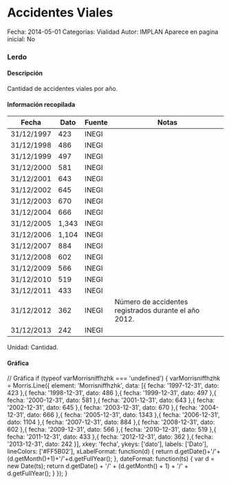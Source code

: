Accidentes Viales
=====

Fecha: 2014-05-01
Categorías: Vialidad
Autor: IMPLAN
Aparece en pagina inicial: No

### Lerdo

#### Descripción

Cantidad de accidentes viales por año.

<!-- break -->

#### Información recopilada

<table class="table table-hover table-bordered matriz">
  <thead>
    <tr><th>Fecha</th><th>Dato</th><th>Fuente</th><th>Notas</th></tr>
  </thead>
  <tbody>
    <tr><td class="centrado">31/12/1997</td><td class="derecha">423</td><td>INEGI</td><td></td></tr>
    <tr><td class="centrado">31/12/1998</td><td class="derecha">486</td><td>INEGI</td><td></td></tr>
    <tr><td class="centrado">31/12/1999</td><td class="derecha">497</td><td>INEGI</td><td></td></tr>
    <tr><td class="centrado">31/12/2000</td><td class="derecha">581</td><td>INEGI</td><td></td></tr>
    <tr><td class="centrado">31/12/2001</td><td class="derecha">643</td><td>INEGI</td><td></td></tr>
    <tr><td class="centrado">31/12/2002</td><td class="derecha">645</td><td>INEGI</td><td></td></tr>
    <tr><td class="centrado">31/12/2003</td><td class="derecha">670</td><td>INEGI</td><td></td></tr>
    <tr><td class="centrado">31/12/2004</td><td class="derecha">666</td><td>INEGI</td><td></td></tr>
    <tr><td class="centrado">31/12/2005</td><td class="derecha">1,343</td><td>INEGI</td><td></td></tr>
    <tr><td class="centrado">31/12/2006</td><td class="derecha">1,104</td><td>INEGI</td><td></td></tr>
    <tr><td class="centrado">31/12/2007</td><td class="derecha">884</td><td>INEGI</td><td></td></tr>
    <tr><td class="centrado">31/12/2008</td><td class="derecha">602</td><td>INEGI</td><td></td></tr>
    <tr><td class="centrado">31/12/2009</td><td class="derecha">566</td><td>INEGI</td><td></td></tr>
    <tr><td class="centrado">31/12/2010</td><td class="derecha">519</td><td>INEGI</td><td></td></tr>
    <tr><td class="centrado">31/12/2011</td><td class="derecha">433</td><td>INEGI</td><td></td></tr>
    <tr><td class="centrado">31/12/2012</td><td class="derecha">362</td><td>INEGI</td><td>Número de accidentes registrados durante el año 2012.</td></tr>
    <tr><td class="centrado">31/12/2013</td><td class="derecha">242</td><td>INEGI</td><td></td></tr>
  </tbody>
</table>

Unidad: Cantidad.

#### Gráfica

<div id="Morrisniffhzhk" class="grafica"></div>
  // Gráfica
  if (typeof varMorrisniffhzhk === 'undefined') {
    varMorrisniffhzhk = Morris.Line({
      element: 'Morrisniffhzhk',
      data: [{ fecha: '1997-12-31', dato: 423 },{ fecha: '1998-12-31', dato: 486 },{ fecha: '1999-12-31', dato: 497 },{ fecha: '2000-12-31', dato: 581 },{ fecha: '2001-12-31', dato: 643 },{ fecha: '2002-12-31', dato: 645 },{ fecha: '2003-12-31', dato: 670 },{ fecha: '2004-12-31', dato: 666 },{ fecha: '2005-12-31', dato: 1343 },{ fecha: '2006-12-31', dato: 1104 },{ fecha: '2007-12-31', dato: 884 },{ fecha: '2008-12-31', dato: 602 },{ fecha: '2009-12-31', dato: 566 },{ fecha: '2010-12-31', dato: 519 },{ fecha: '2011-12-31', dato: 433 },{ fecha: '2012-12-31', dato: 362 },{ fecha: '2013-12-31', dato: 242 }],
      xkey: 'fecha',
      ykeys: ['dato'],
      labels: ['Dato'],
      lineColors: ['#FF5B02'],
      xLabelFormat: function(d) { return d.getDate()+'/'+(d.getMonth()+1)+'/'+d.getFullYear(); },
      dateFormat: function(ts) { var d = new Date(ts); return d.getDate() + '/' + (d.getMonth() + 1) + '/' + d.getFullYear(); }
    });
  }
